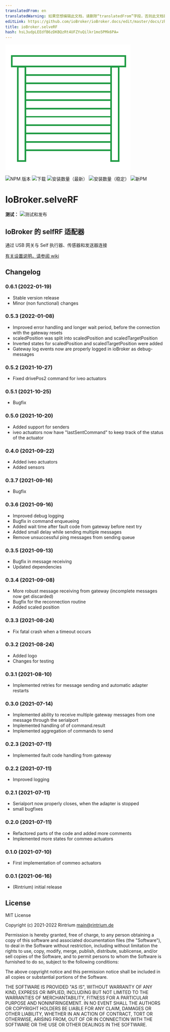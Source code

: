 ```yaml
---
translatedFrom: en
translatedWarning: 如果您想编辑此文档，请删除“translatedFrom”字段，否则此文档将再次自动翻译
editLink: https://github.com/ioBroker/ioBroker.docs/edit/master/docs/zh-cn/adapterref/iobroker.selverf/README.md
title: ioBroker.selveRF
hash: hsL3udpLEEdfB6zDKBQzRt4UFZYuQilkr1mo5PMk6PA=
---
```

![标识](../../../en/adapterref/iobroker.selverf/admin/selverf.png)

![NPM 版本](https://img.shields.io/npm/v/iobroker.selverf.svg)
![下载](https://img.shields.io/npm/dm/iobroker.selverf.svg)
![安装数量（最新）](https://iobroker.live/badges/selverf-installed.svg)
![安装数量（稳定）](https://iobroker.live/badges/selverf-stable.svg)
![新PM](https://nodei.co/npm/iobroker.selverf.png?downloads=true)

# IoBroker.selveRF
**测试：** ![测试和发布](https://github.com/Rintrium/ioBroker.selverf/workflows/Test%20and%20Release/badge.svg)

## IoBroker 的 selfRF 适配器
通过 USB 网关与 Self 执行器、传感器和发送器连接

[有关设置说明，请参阅 wiki](https://github.com/Rintrium/ioBroker.selverf/wiki)

## Changelog
### 0.6.1 (2022-01-19)
* Stable version release
* Minor (non functional) changes

### 0.5.3 (2022-01-08)
* Improved error handling and longer wait period, before the connection with the gateway resets
* scaledPosition was split into scaledPosition and scaledTargetPosition
* Inverted states for scaledPosition and scaledTargetPosition were added
* Gateway log events now are properly logged in ioBroker as debug-messages

### 0.5.2 (2021-10-27)
* Fixed drivePos2 command for iveo actuators

### 0.5.1 (2021-10-25)
* Bugfix

### 0.5.0 (2021-10-20)
* Added support for senders
* iveo actuators now have "lastSentCommand" to keep track of the status of the actuator

### 0.4.0 (2021-09-22)
* Added iveo actuators
* Added sensors

### 0.3.7 (2021-09-16)
* Bugfix

### 0.3.6 (2021-09-16)
* Improved debug logging
* Bugfix in command enqueueing
* Added wait time after fault code from gateway before next try
* Added small delay while sending multiple messages
* Remove unsuccessful ping messages from sending queue

### 0.3.5 (2021-09-13)
* Bugfix in message receiving
* Updated dependencies

### 0.3.4 (2021-09-08)
* More robust message receiving from gateway (incomplete messages now get discarded)
* Bugfix for the reconnection routine
* Added scaled position

### 0.3.3 (2021-08-24)
* Fix fatal crash when a timeout occurs

### 0.3.2 (2021-08-24)
* Added logo
* Changes for testing

### 0.3.1 (2021-08-10)
* Implemented retries for message sending and automatic adapter restarts

### 0.3.0 (2021-07-14)
* Implemented ability to receive multiple gateway messages from one message through the serialport
* Implemented handling of of command.result
* Implemented aggregation of commands to send

### 0.2.3 (2021-07-11)
* Implemented fault code handling from gateway

### 0.2.2 (2021-07-11)
* Improved logging

### 0.2.1 (2021-07-11)
* Serialport now properly closes, when the adapter is stopped
* small bugfixes

### 0.2.0 (2021-07-11)
* Refactored parts of the code and added more comments
* Implemented more states for commeo actuators

### 0.1.0 (2021-07-10)
* First implementation of commeo actuators

### 0.0.1 (2021-06-16)
* (Rintrium) initial release

## License
MIT License

Copyright (c) 2021-2022 Rintrium <main@rintrium.de>

Permission is hereby granted, free of charge, to any person obtaining a copy
of this software and associated documentation files (the "Software"), to deal
in the Software without restriction, including without limitation the rights
to use, copy, modify, merge, publish, distribute, sublicense, and/or sell
copies of the Software, and to permit persons to whom the Software is
furnished to do so, subject to the following conditions:

The above copyright notice and this permission notice shall be included in all
copies or substantial portions of the Software.

THE SOFTWARE IS PROVIDED "AS IS", WITHOUT WARRANTY OF ANY KIND, EXPRESS OR
IMPLIED, INCLUDING BUT NOT LIMITED TO THE WARRANTIES OF MERCHANTABILITY,
FITNESS FOR A PARTICULAR PURPOSE AND NONINFRINGEMENT. IN NO EVENT SHALL THE
AUTHORS OR COPYRIGHT HOLDERS BE LIABLE FOR ANY CLAIM, DAMAGES OR OTHER
LIABILITY, WHETHER IN AN ACTION OF CONTRACT, TORT OR OTHERWISE, ARISING FROM,
OUT OF OR IN CONNECTION WITH THE SOFTWARE OR THE USE OR OTHER DEALINGS IN THE
SOFTWARE.